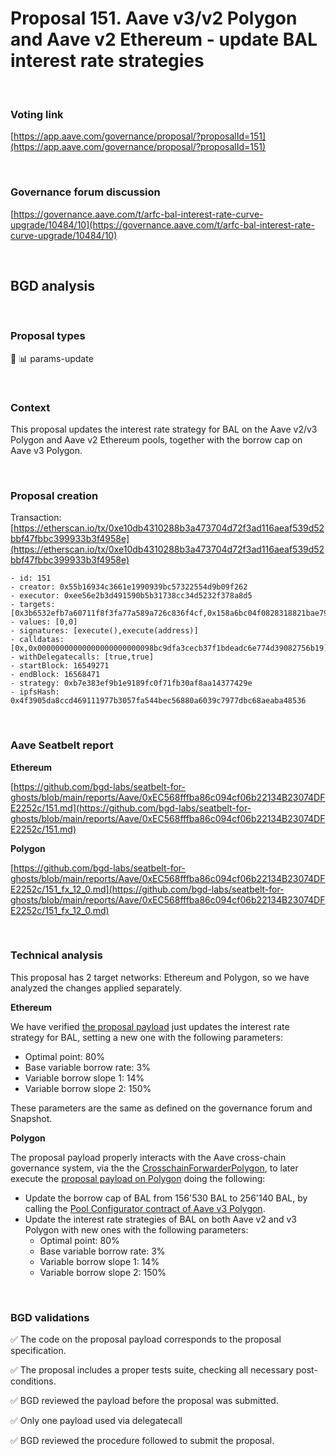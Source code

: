 # Proposal 151. Aave v3/v2 Polygon and Aave v2 Ethereum - update BAL interest rate strategies

<br>

### Voting link

[https://app.aave.com/governance/proposal/?proposalId=151](https://app.aave.com/governance/proposal/?proposalId=151)

<br>

### Governance forum discussion

[https://governance.aave.com/t/arfc-bal-interest-rate-curve-upgrade/10484/10](https://governance.aave.com/t/arfc-bal-interest-rate-curve-upgrade/10484/10)

<br>

## BGD analysis

<br>

### Proposal types

:wrench: :bar_chart: params-update

<br>

### Context

This proposal updates the interest rate strategy for BAL on the Aave v2/v3 Polygon and Aave v2 Ethereum pools, together with the borrow cap on Aave v3 Polygon.


<br>

### Proposal creation

Transaction: [https://etherscan.io/tx/0xe10db4310288b3a473704d72f3ad116aeaf539d52bbf47fbbc399933b3f4958e](https://etherscan.io/tx/0xe10db4310288b3a473704d72f3ad116aeaf539d52bbf47fbbc399933b3f4958e)

```
- id: 151
- creator: 0x55b16934c3661e1990939bc57322554d9b09f262
- executor: 0xee56e2b3d491590b5b31738cc34d5232f378a8d5
- targets: [0x3b6532efb7a60711f8f3fa77a589a726c836f4cf,0x158a6bc04f0828318821bae797f50b0a1299d45b]
- values: [0,0]
- signatures: [execute(),execute(address)]
- calldatas: [0x,0x00000000000000000000000098bc9dfa3cecb37f1bdeadc6e774d39082756b19]
- withDelegatecalls: [true,true]
- startBlock: 16549271
- endBlock: 16568471
- strategy: 0xb7e383ef9b1e9189fc0f71fb30af8aa14377429e
- ipfsHash: 0x4f3905da8ccd469111977b3057fa544bec56880a6039c7977dbc68aeaba48536
```

<br>

### Aave Seatbelt report

**Ethereum**

[https://github.com/bgd-labs/seatbelt-for-ghosts/blob/main/reports/Aave/0xEC568fffba86c094cf06b22134B23074DFE2252c/151.md](https://github.com/bgd-labs/seatbelt-for-ghosts/blob/main/reports/Aave/0xEC568fffba86c094cf06b22134B23074DFE2252c/151.md)



**Polygon**

[https://github.com/bgd-labs/seatbelt-for-ghosts/blob/main/reports/Aave/0xEC568fffba86c094cf06b22134B23074DFE2252c/151_fx_12_0.md](https://github.com/bgd-labs/seatbelt-for-ghosts/blob/main/reports/Aave/0xEC568fffba86c094cf06b22134B23074DFE2252c/151_fx_12_0.md)

<br>

### Technical analysis

This proposal has 2 target networks: Ethereum and Polygon, so we have analyzed the changes applied separately.

**Ethereum**

We have verified [the proposal payload](https://etherscan.io/address/0x3b6532efb7a60711f8f3fa77a589a726c836f4cf#code) just updates the interest rate strategy for BAL, setting a new one with the following parameters:

- Optimal point: 80%
- Base variable borrow rate: 3%
- Variable borrow slope 1: 14%
- Variable borrow slope 2: 150%

These parameters are the same as defined on the governance forum and Snapshot.

**Polygon**

The proposal payload properly interacts with the Aave cross-chain governance system, via the the [CrosschainForwarderPolygon](https://etherscan.io/address/0x158a6bC04F0828318821baE797f50B0A1299d45b#code), to later execute the [proposal payload on Polygon](https://polygonscan.com/address/0x98bc9dfa3cecb37f1bdeadc6e774d39082756b19#code) doing the following:

- Update the borrow cap of BAL from 156'530 BAL to 256'140 BAL, by calling the [Pool Configurator contract of Aave v3 Polygon](https://polygonscan.com/address/0x8145eddDf43f50276641b55bd3AD95944510021E).
- Update the interest rate strategies of BAL on both Aave v2 and v3 Polygon with new ones with the following parameters:
  - Optimal point: 80%
  - Base variable borrow rate: 3%
  - Variable borrow slope 1: 14%
  - Variable borrow slope 2: 150%

<br>

### BGD validations

:white_check_mark: The code on the proposal payload corresponds to the proposal specification.

:white_check_mark: The proposal includes a proper tests suite, checking all necessary post-conditions.

:white_check_mark: BGD reviewed the payload before the proposal was submitted.

:white_check_mark: Only one payload used via delegatecall

:white_check_mark: BGD reviewed the procedure followed to submit the proposal.
